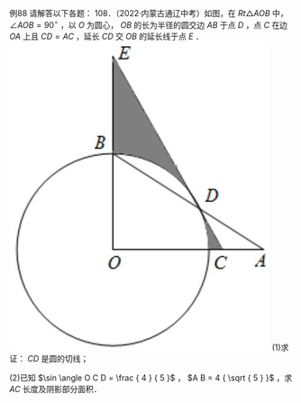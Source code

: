 例88 请解答以下各题： 108．（2022·内蒙古通辽中考）如图，在 $R t { \triangle A O B }$ 中， $\angle A O B = 9 0 ^ { \circ }$ ，以 $O$ 为圆心， $O B$ 的长为半径的圆交边 $A B$ 于点 $D$ ，点 $C$ 在边 $O A$ 上且 $C D = A C$ ，延长 $C D$ 交 $O B$ 的延长线于点 $E$ ．
![](<../../qs_image_DB/专题3-6__圆的综合（27类题型）（解析版）/06819926e136c4088a8ff074cfc386ef78da03e0cd0c615a12d011229db8edac.jpg>)
(1)求证： $C D$ 是圆的切线；

(2)已知 $\sin \angle O C D = \frac { 4 } { 5 }$ ， $A B = 4 { \sqrt { 5 } }$ ，求 $A C$ 长度及阴影部分面积．
